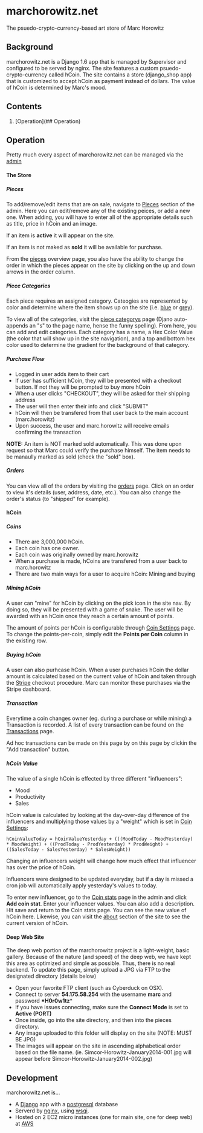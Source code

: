 marchorowitz.net
================

The psuedo-crypto-currency-based art store of Marc Horowitz

## Background

marchorowitz.net is a Django 1.6 app that is managed by Supervisor and configured to be served by nginx. The site features a custom psuedo-crypto-currency called hCoin. The site contains a store (django_shop app) that is customized to accept hCoin as payment instead of dollars. The value of hCoin is determined by Marc's mood.

## Contents
1. [Operation](## Operation)

## Operation

Pretty much every aspect of marchorowitz.net can be managed via the [admin](https://www.marchorowitz.net/admin/)

#### The Store

##### Pieces

To add/remove/edit items that are on sale, navigate to [Pieces](https://www.marchorowitz.net/admin/project/piece/) section of the admin. Here you can edit/remove any of the existing peices, or add a new one. When adding, you will have to enter all of the appropriate details such as title, price in hCoin and an image. 

If an item is **active** it will appear on the site.

If an item is not maked as **sold** it will be available for purchase.

From the [pieces](https://www.marchorowitz.net/admin/project/piece/) overview page, you also have the ability to change the order in which the pieces appear on the site by clicking on the up and down arrows in the order column.

##### Piece Categories

Each piece requires an assigned category. Cateogies are represented by color and determine where the item shows up on the site (i.e. [blue](https://www.marchorowitz.net/pieces/blue/) or [grey](https://www.marchorowitz.net/pieces/grey/)).

To view all of the categories, visit the [piece categorys](https://www.marchorowitz.net/admin/project/piececategory/) page (Djano auto-appends an "s" to the page name, hense the funny spelling). From here, you can add and edit categories. Each category has a name, a Hex Color Value (the color that will show up in the site navigation), and a top and bottom hex color used to determine the gradient for the background of that category.

##### Purchase Flow

* Logged in user adds item to their cart
* If user has sufficient hCoin, they will be presented with a checkout button. If not they will be prompted to buy more hCoin
* When a user clicks "CHECKOUT", they will be asked for their shipping address
* The user will then enter their info and click "SUBMIT"
* hCoin will then be transfered from that user back to the main account (marc.horowitz)
* Upon success, the user and marc.horowitz will receive emails confirming the transaction

**NOTE:** An item is NOT marked sold automatically. This was done upon request so that Marc could verify the purchase himself. The item needs to be manaully marked as sold (check the "sold" box).

##### Orders

You can view all of the orders by visiting the [orders](https://www.marchorowitz.net/admin/shop/order/) page. Click on an order to view it's details (user, address, date, etc.). You can also change the order's status (to "shipped" for example).

#### hCoin

##### Coins

* There are 3,000,000 hCoin. 
* Each coin has one owner. 
* Each coin was originally owned by marc.horowitz
* When a purchase is made, hCoins are transfered from a user back to marc.horowitz
* There are two main ways for a user to acquire hCoin: Mining and buying

##### Mining hCoin

A user can "mine" for hCoin by clicking on the pick icon in the site nav. By doing so, they will be presented with a game of snake. The user will be awarded with an hCoin once they reach a certain amount of points.

The amount of points per hCoin is configurable through [Coin Settings](https://www.marchorowitz.net/admin/coin/coinsettings/) page. To change the points-per-coin, simply edit the **Points per Coin** column in the existing row.

##### Buying hCoin

A user can also purhcase hCoin. When a user purchases hCoin the dollar amount is calculated based on the current value of hCoin and taken through the [Stripe](https://stripe.com/) checkout procedure. Marc can monitor these purchases via the Stripe dashboard.

##### Transaction

Everytime a coin changes owner (eg. during a purchase or while mining) a Transaction is recorded. A list of every transaction can be found on the [Transactions](https://www.marchorowitz.net/admin/coin/transaction/) page. 

Ad hoc transactions can be made on this page by on this page by clickin the "Add transaction" button.

##### hCoin Value

The value of a single hCoin is effected by three different "influencers":

* Mood
* Productivity
* Sales

hCoin value is calculated by looking at the day-over-day difference of the influencers and multiplying those values by a "weight" which is set in [Coin Settings](https://www.marchorowitz.net/admin/coin/coinsettings/):

```
hCoinValueToday = hCoinValueYesterday + (((MoodToday - MoodYesterday) * MoodWeight) + ((ProdToday - ProdYesterday) * ProdWeight) + ((SalesToday - SalesYesterday) * SalesWeight))
```

Changing an influencers weight will change how much effect that influencer has over the price of hCoin.

Influencers were designed to be updated everyday, but if a day is missed a cron job will automatically apply yesterday's values to today.

To enter new influencer, go to the [Coin stats](https://www.marchorowitz.net/admin/coin/coinstat/) page in the admin and click **Add coin stat**. Enter your influencer values. You can also add a description. Hit save and return to the Coin stats page. You can see the new value of hCoin here. Likewise, you can visit the [about](https://www.marchorowitz.net/about/) section of the site to see the current version of hCoin.

#### Deep Web Site

The deep web portion of the marchorowitz project is a light-weight, basic gallery. Because of the nature (and speed) of the deep web, we have kept this area as optimized and simple as possible. Thus, there is no real backend. To update this page, simply upload a JPG via FTP to the designated directory (details below)

* Open your favorite FTP client (such as Cyberduck on OSX).
* Connect to server **54.175.58.254** with the username **marc** and password **\*H0r0w1tz***
* If you have issues connecting, make sure the **Connect Mode** is set to **Active (PORT)**
* Once inside, go into the site directory, and then into the pieces directory.
* Any image uploaded to this folder will display on the site (NOTE: MUST BE JPG)
* The images will appear on the site in ascending alphabetical order based on the file name. (ie. Simcor-Horowitz-January2014-001.jpg will appear before Simcor-Horowitz-January2014-002.jpg)

## Development

marchorowitz.net is... 
* A [Django](https://www.djangoproject.com/) app with a [postgresql](http://www.postgresql.org/) database
* Serverd by [nginx](https://www.nginx.com/resources/wiki/), using [wsgi](http://wsgi.readthedocs.org/en/latest/).
* Hosted on 2 EC2 micro instances (one for main site, one for deep web) at [AWS](https://aws.amazon.com)





